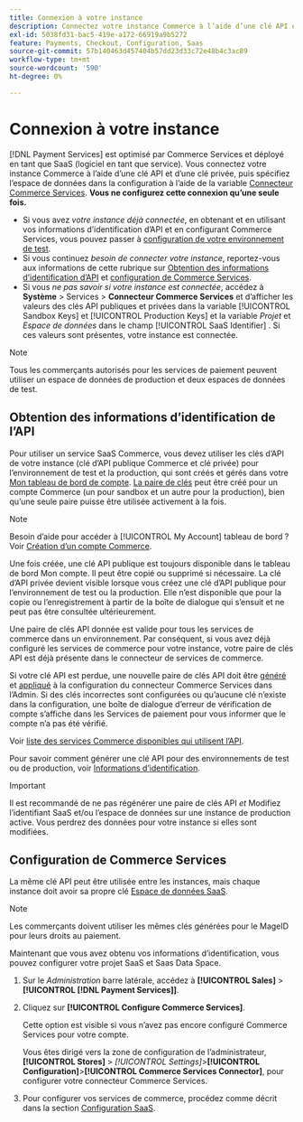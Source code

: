 ```yaml
---
title: Connexion à votre instance
description: Connectez votre instance Commerce à l’aide d’une clé API et d’une clé privée, puis spécifiez l’espace de données dans la configuration.
exl-id: 5038fd31-bac5-419e-a172-66919a9b5272
feature: Payments, Checkout, Configuration, Saas
source-git-commit: 57b140463d457404b57dd23d33c72e48b4c3ac89
workflow-type: tm+mt
source-wordcount: '590'
ht-degree: 0%

---
```


# Connexion à votre instance

[!DNL Payment Services] est optimisé par Commerce Services et déployé en tant que SaaS (logiciel en tant que service). Vous connectez votre instance Commerce à l’aide d’une clé API et d’une clé privée, puis spécifiez l’espace de données dans la configuration à l’aide de la variable [Connecteur Commerce Services](https://experienceleague.adobe.com/docs/commerce-merchant-services/user-guides/saas.html). **Vous ne configurez cette connexion qu’une seule fois.**

* Si vous avez *votre instance déjà connectée*, en obtenant et en utilisant vos informations d’identification d’API et en configurant Commerce Services, vous pouvez passer à [configuration de votre environnement de test](https://experienceleague.adobe.com/docs/commerce-merchant-services/payment-services/get-started/sandbox.html).
* Si vous continuez *besoin de connecter votre instance*, reportez-vous aux informations de cette rubrique sur [Obtention des informations d’identification d’API](#obtain-api-credentials) et [configuration de Commerce Services](#configure-commerce-services).
* Si vous *ne pas savoir si votre instance est connectée*, accédez à **Système** > Services > **Connecteur Commerce Services** et d’afficher les valeurs des clés API publiques et privées dans la variable [!UICONTROL Sandbox Keys] et [!UICONTROL Production Keys] et la variable *Projet* et *Espace de données* dans le champ [!UICONTROL SaaS Identifier] . Si ces valeurs sont présentes, votre instance est connectée.

>[!NOTE]
>
>Tous les commerçants autorisés pour les services de paiement peuvent utiliser un espace de données de production et deux espaces de données de test.

## Obtention des informations d’identification de l’API

Pour utiliser un service SaaS Commerce, vous devez utiliser les clés d’API de votre instance (clé d’API publique Commerce et clé privée) pour l’environnement de test et la production, qui sont créés et gérés dans votre [Mon tableau de bord de compte](https://account.magento.com/customer/account/login). [La paire de clés](https://docs.magento.com/user-guide/configuration/services/saas.html) peut être créé pour un compte Commerce (un pour sandbox et un autre pour la production), bien qu’une seule paire puisse être utilisée activement à la fois.

>[!NOTE]
>
>Besoin d’aide pour accéder à [!UICONTROL My Account] tableau de bord ? Voir [Création d’un compte Commerce](https://docs.magento.com/user-guide/magento/magento-account-create.html).

Une fois créée, une clé API publique est toujours disponible dans le tableau de bord Mon compte. Il peut être copié ou supprimé si nécessaire. La clé d’API privée devient visible lorsque vous créez une clé d’API publique pour l’environnement de test ou la production. Elle n’est disponible que pour la copie ou l’enregistrement à partir de la boîte de dialogue qui s’ensuit et ne peut pas être consultée ultérieurement.

Une paire de clés API donnée est valide pour tous les services de commerce dans un environnement. Par conséquent, si vous avez déjà configuré les services de commerce pour votre instance, votre paire de clés API est déjà présente dans le connecteur de services de commerce.

Si votre clé API est perdue, une nouvelle paire de clés API doit être [généré](https://experienceleague.adobe.com/docs/commerce-merchant-services/payment-services/get-started/connect.html#generate-an-api-key-and-private-key) et [appliqué](https://experienceleague.adobe.com/docs/commerce-merchant-services/payment-services/get-started/connect.html#configure-saas-project) à la configuration du connecteur Commerce Services dans l’Admin. Si des clés incorrectes sont configurées ou qu’aucune clé n’existe dans la configuration, une boîte de dialogue d’erreur de vérification de compte s’affiche dans les Services de paiement pour vous informer que le compte n’a pas été vérifié.

Voir [liste des services Commerce disponibles qui utilisent l’API](https://docs.magento.com/user-guide/system/saas.html#available-services).

Pour savoir comment générer une clé API pour des environnements de test ou de production, voir [Informations d’identification](https://experienceleague.adobe.com/docs/commerce-merchant-services/user-guides/saas.html#apikey).

>[!IMPORTANT]
>
>Il est recommandé de ne pas régénérer une paire de clés API *et* Modifiez l’identifiant SaaS et/ou l’espace de données sur une instance de production active. Vous perdrez des données pour votre instance si elles sont modifiées.

## Configuration de Commerce Services

La même clé API peut être utilisée entre les instances, mais chaque instance doit avoir sa propre clé [Espace de données SaaS](https://experienceleague.adobe.com/docs/commerce-merchant-services/user-guides/saas.html#saasenv).

>[!NOTE]
>
>Les commerçants doivent utiliser les mêmes clés générées pour le MageID pour leurs droits au paiement.

Maintenant que vous avez obtenu vos informations d’identification, vous pouvez configurer votre projet SaaS et Saas Data Space.

1. Sur le _Administration_ barre latérale, accédez à **[!UICONTROL Sales]** > **[!UICONTROL [!DNL Payment Services]]**.
1. Cliquez sur **[!UICONTROL Configure Commerce Services]**.

   Cette option est visible si vous n’avez pas encore configuré Commerce Services pour votre compte.

   Vous êtes dirigé vers la zone de configuration de l’administrateur, **[!UICONTROL Stores]** > _[!UICONTROL Settings]_>**[!UICONTROL Configuration]**>**[!UICONTROL Commerce Services Connector]**, pour configurer votre connecteur Commerce Services.

1. Pour configurer vos services de commerce, procédez comme décrit dans la section [Configuration SaaS](https://experienceleague.adobe.com/docs/commerce-merchant-services/user-guides/integration-services/saas.html#saasenv).
